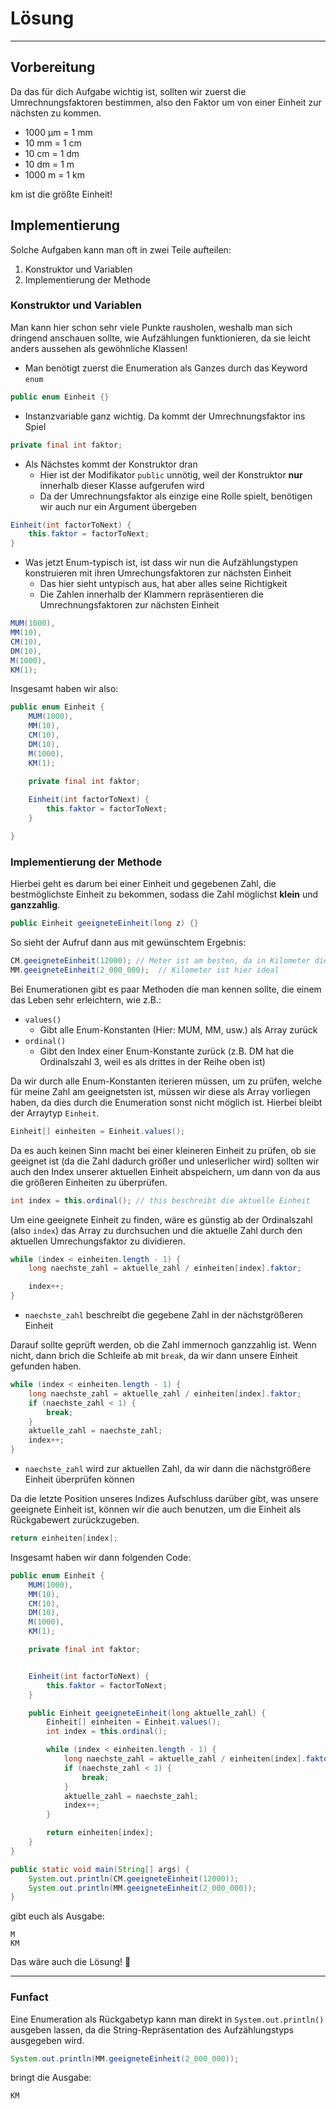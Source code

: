 # Lösung
***
## Vorbereitung
Da das für dich Aufgabe wichtig ist, sollten wir zuerst die Umrechnungsfaktoren bestimmen, also den Faktor um von einer
Einheit zur nächsten zu kommen.
*  1000 µm = 1 mm
*  10 mm = 1 cm
*  10 cm = 1 dm
*  10 dm = 1 m
*  1000 m = 1 km 


km ist die größte Einheit!

## Implementierung
Solche Aufgaben kann man oft in zwei Teile aufteilen:
1. Konstruktor und Variablen
2. Implementierung der Methode

### Konstruktor und Variablen
Man kann hier schon sehr viele Punkte rausholen, weshalb man sich dringend anschauen sollte, wie Aufzählungen 
funktionieren, da sie leicht anders aussehen als gewöhnliche Klassen!

* Man benötigt zuerst die Enumeration als Ganzes durch das Keyword `enum`
````java
public enum Einheit {}
````

* Instanzvariable ganz wichtig. Da kommt der Umrechnungsfaktor ins Spiel
````java
private final int faktor;
````

* Als Nächstes kommt der Konstruktor dran
  * Hier ist der Modifikator `public` unnötig, weil der Konstruktor **nur** innerhalb dieser Klasse aufgerufen wird
  * Da der Umrechnungsfaktor als einzige eine Rolle spielt, benötigen wir auch nur ein Argument übergeben
````java
Einheit(int factorToNext) {
    this.faktor = factorToNext;
}
````

* Was jetzt Enum-typisch ist, ist dass wir nun die Aufzählungstypen konstruieren mit ihren Umrechungsfaktoren zur
nächsten Einheit
  * Das hier sieht untypisch aus, hat aber alles seine Richtigkeit
  * Die Zahlen innerhalb der Klammern repräsentieren die Umrechnungsfaktoren zur nächsten Einheit
````java
MUM(1000),
MM(10),
CM(10),
DM(10),
M(1000),
KM(1);
````

Insgesamt haben wir also:

````java
public enum Einheit {
    MUM(1000),
    MM(10),
    CM(10),
    DM(10),
    M(1000),
    KM(1);

    private final int faktor;
    
    Einheit(int factorToNext) {
        this.faktor = factorToNext;
    }

}
````

### Implementierung der Methode

Hierbei geht es darum bei einer Einheit und gegebenen Zahl, die bestmöglichste Einheit zu bekommen, sodass die Zahl
möglichst **klein** und **ganzzahlig**.

````java
public Einheit geeigneteEinheit(long z) {}
````

So sieht der Aufruf dann aus mit gewünschtem Ergebnis:
````java
CM.geeigneteEinheit(12000); // Meter ist am besten, da in Kilometer die Zahl kleiner als 1 wäre
MM.geeigneteEinheit(2_000_000);  // Kilometer ist hier ideal
````

Bei Enumerationen gibt es paar Methoden die man kennen sollte, die einem das Leben sehr erleichtern, wie z.B.:
* `values()`
  * Gibt alle Enum-Konstanten (Hier: MUM, MM, usw.) als Array zurück
* `ordinal()`
  * Gibt den Index einer Enum-Konstante zurück (z.B. DM hat die Ordinalszahl 3, weil es als drittes in der Reihe oben ist)

Da wir durch alle Enum-Konstanten iterieren müssen, um zu prüfen, welche für meine Zahl am geeignetsten ist, müssen wir
diese als Array vorliegen haben, da dies durch die Enumeration sonst nicht möglich ist. Hierbei bleibt der Arraytyp `Einheit`.
````java
Einheit[] einheiten = Einheit.values();
````

Da es auch keinen Sinn macht bei einer kleineren Einheit zu prüfen, ob sie geeignet ist (da die Zahl dadurch größer und
unleserlicher wird) sollten wir auch den Index unserer aktuellen Einheit abspeichern, um dann von da aus die größeren
Einheiten zu überprüfen.
````java
int index = this.ordinal(); // this beschreibt die aktuelle Einheit
````

Um eine geeignete Einheit zu finden, wäre es günstig ab der Ordinalszahl (also `index`) das Array zu durchsuchen und die
aktuelle Zahl durch den aktuellen Umrechungsfaktor zu dividieren. 

````java
while (index < einheiten.length - 1) {
    long naechste_zahl = aktuelle_zahl / einheiten[index].faktor;

    index++;
}
````
* `naechste_zahl` beschreibt die gegebene Zahl in der nächstgrößeren Einheit

Darauf sollte geprüft werden, ob die Zahl immernoch ganzzahlig ist. Wenn nicht, dann brich die Schleife ab mit `break`,
da wir dann unsere Einheit gefunden haben.
````java
while (index < einheiten.length - 1) {
    long naechste_zahl = aktuelle_zahl / einheiten[index].faktor;
    if (naechste_zahl < 1) {
        break;
    }
    aktuelle_zahl = naechste_zahl;
    index++;
}
````
* ``naechste_zahl`` wird zur aktuellen Zahl, da wir dann die nächstgrößere Einheit überprüfen können 

Da die letzte Position unseres Indizes Aufschluss darüber gibt, was unsere geeignete Einheit ist, können wir die auch
benutzen, um die Einheit als Rückgabewert zurückzugeben.

````java
return einheiten[index];
````

Insgesamt haben wir dann folgenden Code:
````java
public enum Einheit {
    MUM(1000),
    MM(10),
    CM(10),
    DM(10),
    M(1000),
    KM(1);

    private final int faktor;


    Einheit(int factorToNext) {
        this.faktor = factorToNext;
    }

    public Einheit geeigneteEinheit(long aktuelle_zahl) {
        Einheit[] einheiten = Einheit.values();
        int index = this.ordinal();

        while (index < einheiten.length - 1) {
            long naechste_zahl = aktuelle_zahl / einheiten[index].faktor;
            if (naechste_zahl < 1) {
                break;
            }
            aktuelle_zahl = naechste_zahl;
            index++;
        }

        return einheiten[index];
    }
}


````

````java
public static void main(String[] args) {
    System.out.println(CM.geeigneteEinheit(12000));
    System.out.println(MM.geeigneteEinheit(2_000_000));
}
````
gibt euch als Ausgabe:
````
M
KM
````

Das wäre auch die Lösung! 🙂


***
### Funfact
Eine Enumeration als Rückgabetyp kann man direkt in `System.out.println()` ausgeben lassen, da die String-Repräsentation
des Aufzählungstyps ausgegeben wird.

````java
System.out.println(MM.geeigneteEinheit(2_000_000));
````

bringt die Ausgabe:
````
KM
````